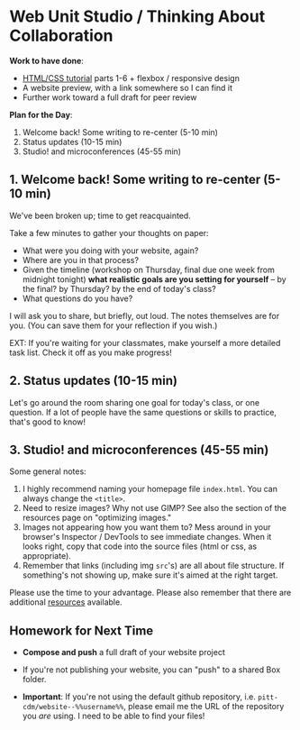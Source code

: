 # Web Unit Studio / Thinking About Collaboration

**Work to have done**:

* [HTML/CSS tutorial](http://web.archive.org/web/20190213013947/https://internetingishard.com/html-and-css/) parts 1-6 + flexbox / responsive design
* A website preview, with a link somewhere so I can find it
* Further work toward a full draft for peer review

**Plan for the Day**:

1. Welcome back! Some writing to re-center (5-10 min)
2. Status updates (10-15 min)
3. Studio! and microconferences (45-55 min)

## 1. Welcome back! Some writing to re-center (5-10 min)

We've been broken up; time to get reacquainted.

<div class="alert alert-success">
Take a few minutes to gather your thoughts on paper: <ul>
<li>What were you doing with your website, again?</li><li>Where are you in that process?</li>
<li>Given the timeline (workshop on Thursday, final due one week from midnight tonight) <strong>what realistic goals are you setting for yourself</strong> – by the final? by Thursday? by the end of today's class?</li>
<li>What questions do you have?</li></ul>
</div>

I will ask you to share, but briefly, out loud. The notes themselves are for you. (You can save them for your reflection if you wish.)

EXT: If you're waiting for your classmates, make yourself a more detailed task list. Check it off as you make progress! 

## 2. Status updates (10-15 min)

Let's go around the room sharing one goal for today's class, or one question. If a lot of people have the same questions or skills to practice, that's good to know!


## 3. Studio! and microconferences (45-55 min)

Some general notes:

1. I highly recommend naming your homepage file `index.html`. You can always change the `<title>`.
2. Need to resize images? Why not use GIMP? See also the section of the resources page on "optimizing images."
3. Images not appearing how you want them to? Mess around in your browser's Inspector / DevTools to see immediate changes. When it looks right, copy that code into the source files (html or css, as appropriate).
4. Remember that links (including img `src`'s) are all about file structure. If something's not showing up, make sure it's aimed at the right target.

Please use the time to your advantage. Please also remember that there are additional [resources](/{{site.course.base_path}}resources) available.


## Homework for Next Time

* **Compose and push** a full draft of your website project
 - If you're not publishing your website, you can "push" to a shared Box folder.
* **Important**: If you're not using the default github repository, i.e. `pitt-cdm/website--%%username%%`, please email me the URL of the repository you _are_ using. I need to be able to find your files!
